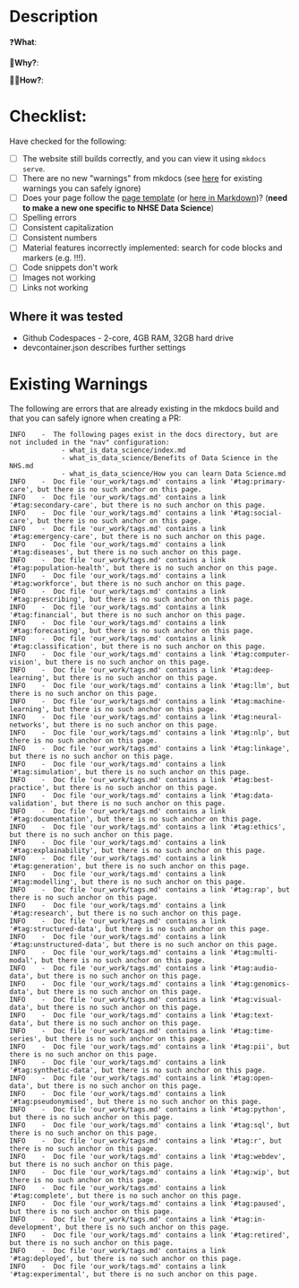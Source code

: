 <!-- 
- Pull request title follows this format "SH NV-1234 Solves this problem":
    - Initials of author
    - associated Jira ticket number
    - brief description
- Choose appropriate labels
- Use the "development" sidebar option to indicate if this closes any open issues, etc.
-->
# Description
<!-- 
In the body of the pull request, provide a description following the "What, Why, How" approach. 

You could also add a gif using the "gifs for GitHub" Chrome extension: https://chrome.google.com/webstore/detail/gifs-for-github/dkgjnpbipbdaoaadbdhpiokaemhlphep/related?hl=en
-->

❓**What**:

🧠**Why?**:

👨‍💻**How?**:

# Checklist:
Have checked for the following:
- [ ] The website still builds correctly, and you can view it using `mkdocs serve`.
- [ ] There are no new "warnings" from mkdocs (see [here](#existing-warnings) for existing warnings you can safely ignore)
- [ ] Does your page follow the [page template](https://nhsdigital.github.io/rap-community-of-practice/example_RAP_CoP_page/) (or [here in Markdown](https://github.com/NHSDigital/rap-community-of-practice/blob/main/docs/example_RAP_CoP_page.md))? (**need to make a new one specific to NHSE Data Science**)
- [ ] Spelling errors
- [ ] Consistent capitalization
- [ ] Consistent numbers
- [ ] Material features incorrectly implemented: search for code blocks and markers (e.g. !!!).
- [ ] Code snippets don't work
- [ ] Images not working
- [ ] Links not working

## Where it was tested
<!-- 
Please describe the test configuration - below is an example.
-->
- Github Codespaces - 2-core, 4GB RAM, 32GB hard drive
- devcontainer.json describes further settings

# Existing Warnings
The following are errors that are already existing in the mkdocs build and that you can safely ignore when creating a PR:
```
INFO    -  The following pages exist in the docs directory, but are not included in the "nav" configuration:
             - what_is_data_science/index.md
             - what_is_data_science/Benefits of Data Science in the NHS.md
             - what_is_data_science/How you can learn Data Science.md
INFO    -  Doc file 'our_work/tags.md' contains a link '#tag:primary-care', but there is no such anchor on this page.
INFO    -  Doc file 'our_work/tags.md' contains a link '#tag:secondary-care', but there is no such anchor on this page.
INFO    -  Doc file 'our_work/tags.md' contains a link '#tag:social-care', but there is no such anchor on this page.
INFO    -  Doc file 'our_work/tags.md' contains a link '#tag:emergency-care', but there is no such anchor on this page.
INFO    -  Doc file 'our_work/tags.md' contains a link '#tag:diseases', but there is no such anchor on this page.
INFO    -  Doc file 'our_work/tags.md' contains a link '#tag:population-health', but there is no such anchor on this page.
INFO    -  Doc file 'our_work/tags.md' contains a link '#tag:workforce', but there is no such anchor on this page.
INFO    -  Doc file 'our_work/tags.md' contains a link '#tag:prescribing', but there is no such anchor on this page.
INFO    -  Doc file 'our_work/tags.md' contains a link '#tag:financial', but there is no such anchor on this page.
INFO    -  Doc file 'our_work/tags.md' contains a link '#tag:forecasting', but there is no such anchor on this page.
INFO    -  Doc file 'our_work/tags.md' contains a link '#tag:classification', but there is no such anchor on this page.
INFO    -  Doc file 'our_work/tags.md' contains a link '#tag:computer-vision', but there is no such anchor on this page.
INFO    -  Doc file 'our_work/tags.md' contains a link '#tag:deep-learning', but there is no such anchor on this page.
INFO    -  Doc file 'our_work/tags.md' contains a link '#tag:llm', but there is no such anchor on this page.
INFO    -  Doc file 'our_work/tags.md' contains a link '#tag:machine-learning', but there is no such anchor on this page.
INFO    -  Doc file 'our_work/tags.md' contains a link '#tag:neural-networks', but there is no such anchor on this page.
INFO    -  Doc file 'our_work/tags.md' contains a link '#tag:nlp', but there is no such anchor on this page.
INFO    -  Doc file 'our_work/tags.md' contains a link '#tag:linkage', but there is no such anchor on this page.
INFO    -  Doc file 'our_work/tags.md' contains a link '#tag:simulation', but there is no such anchor on this page.
INFO    -  Doc file 'our_work/tags.md' contains a link '#tag:best-practice', but there is no such anchor on this page.
INFO    -  Doc file 'our_work/tags.md' contains a link '#tag:data-validation', but there is no such anchor on this page.
INFO    -  Doc file 'our_work/tags.md' contains a link '#tag:documentation', but there is no such anchor on this page.
INFO    -  Doc file 'our_work/tags.md' contains a link '#tag:ethics', but there is no such anchor on this page.
INFO    -  Doc file 'our_work/tags.md' contains a link '#tag:explainability', but there is no such anchor on this page.
INFO    -  Doc file 'our_work/tags.md' contains a link '#tag:generation', but there is no such anchor on this page.
INFO    -  Doc file 'our_work/tags.md' contains a link '#tag:modelling', but there is no such anchor on this page.
INFO    -  Doc file 'our_work/tags.md' contains a link '#tag:rap', but there is no such anchor on this page.
INFO    -  Doc file 'our_work/tags.md' contains a link '#tag:research', but there is no such anchor on this page.
INFO    -  Doc file 'our_work/tags.md' contains a link '#tag:structured-data', but there is no such anchor on this page.
INFO    -  Doc file 'our_work/tags.md' contains a link '#tag:unstructured-data', but there is no such anchor on this page.
INFO    -  Doc file 'our_work/tags.md' contains a link '#tag:multi-modal', but there is no such anchor on this page.
INFO    -  Doc file 'our_work/tags.md' contains a link '#tag:audio-data', but there is no such anchor on this page.
INFO    -  Doc file 'our_work/tags.md' contains a link '#tag:genomics-data', but there is no such anchor on this page.
INFO    -  Doc file 'our_work/tags.md' contains a link '#tag:visual-data', but there is no such anchor on this page.
INFO    -  Doc file 'our_work/tags.md' contains a link '#tag:text-data', but there is no such anchor on this page.
INFO    -  Doc file 'our_work/tags.md' contains a link '#tag:time-series', but there is no such anchor on this page.
INFO    -  Doc file 'our_work/tags.md' contains a link '#tag:pii', but there is no such anchor on this page.
INFO    -  Doc file 'our_work/tags.md' contains a link '#tag:synthetic-data', but there is no such anchor on this page.
INFO    -  Doc file 'our_work/tags.md' contains a link '#tag:open-data', but there is no such anchor on this page.
INFO    -  Doc file 'our_work/tags.md' contains a link '#tag:pseudonymised', but there is no such anchor on this page.
INFO    -  Doc file 'our_work/tags.md' contains a link '#tag:python', but there is no such anchor on this page.
INFO    -  Doc file 'our_work/tags.md' contains a link '#tag:sql', but there is no such anchor on this page.
INFO    -  Doc file 'our_work/tags.md' contains a link '#tag:r', but there is no such anchor on this page.
INFO    -  Doc file 'our_work/tags.md' contains a link '#tag:webdev', but there is no such anchor on this page.
INFO    -  Doc file 'our_work/tags.md' contains a link '#tag:wip', but there is no such anchor on this page.
INFO    -  Doc file 'our_work/tags.md' contains a link '#tag:complete', but there is no such anchor on this page.
INFO    -  Doc file 'our_work/tags.md' contains a link '#tag:paused', but there is no such anchor on this page.
INFO    -  Doc file 'our_work/tags.md' contains a link '#tag:in-development', but there is no such anchor on this page.
INFO    -  Doc file 'our_work/tags.md' contains a link '#tag:retired', but there is no such anchor on this page.
INFO    -  Doc file 'our_work/tags.md' contains a link '#tag:deployed', but there is no such anchor on this page.
INFO    -  Doc file 'our_work/tags.md' contains a link '#tag:experimental', but there is no such anchor on this page.
```